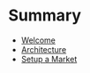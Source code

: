 # Summary

- [Welcome](./welcome.md)
- [Architecture](./architecture/README.md)
- [Setup a Market](./setup.md)
<!--
- {{#import "Marketplace" "../frontend/docs/SUMMARY.md"}}
- {{#import "Market Library" "../market-lib/docs/SUMMARY.md"}} 
https://github.com/rust-lang/mdBook/issues/1347
-->